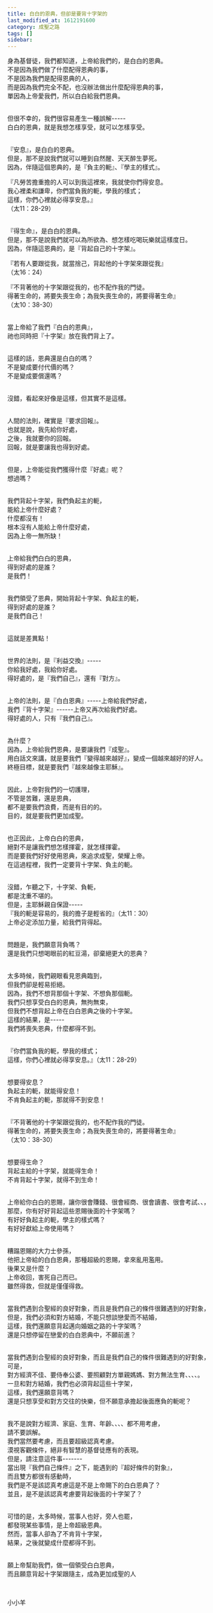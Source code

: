 ```yaml
---
title: 白白的恩典，但卻是要背十字架的
last_modified_at: 1612191600
category: 成聖之路
tags: []
sidebar: 
---
```


<p>身為基督徒，我們都知道，上帝給我們的，是白白的恩典。<br/>
不是因為我們做了什麼配得恩典的事，<br/>
不是因為我們是配得恩典的人，<br/>
而是因為我們完全不配，也沒辦法做出什麼配得恩典的事，<br/>
單因為上帝愛我們，所以白白給我們恩典。</p>
<p><br/>
但很不幸的，我們很容易產生一種誤解-----<br/>
白白的恩典，就是我想怎樣享受，就可以怎樣享受。</p>
<p><br/>
『安息』，是白白的恩典。<br/>
但是，那不是說我們就可以睡到自然醒、天天醉生夢死。<br/>
因為，伴隨這個恩典的，是『負主的軛』、『學主的樣式』。</p>
<p>『凡勞苦擔重擔的人可以到我這裡來，我就使你們得安息。<br/>
我心裡柔和謙卑，你們當負我的軛，學我的樣式；<br/>
這樣，你們心裡就必得享安息。』<br/>
（太11：28-29）</p>
<p><br/>
『得生命』，是白白的恩典。<br/>
但是，那不是說我們就可以為所欲為、想怎樣吃喝玩樂就這樣度日。<br/>
因為，伴隨這恩典的，是『背起自己的十字架』。</p>
<p>『若有人要跟從我，就當捨己，背起他的十字架來跟從我』<br/>
（太16：24）</p>
<p>『不背著他的十字架跟從我的，也不配作我的門徒。<br/>
得著生命的，將要失喪生命；為我失喪生命的，將要得著生命』<br/>
（太10：38-30）</p>
<p><br/>
當上帝給了我們『白白的恩典』，<br/>
祂也同時把『十字架』放在我們背上了。</p>
<p><br/>
這樣的話，恩典還是白白的嗎？<br/>
不是變成要付代價的嗎？<br/>
不是變成要償還嗎？</p>
<p><br/>
沒錯，看起來好像是這樣，但其實不是這樣。</p>
<p><br/>
人間的法則，確實是『要求回報』。<br/>
也就是說，我先給你好處，<br/>
之後，我就要你的回報。<br/>
回報，就是要讓我也得到好處。</p>
<p><br/>
但是，上帝能從我們獲得什麼『好處』呢？<br/>
想過嗎？</p>
<p><br/>
我們背起十字架，我們負起主的軛，<br/>
能給上帝什麼好處？<br/>
什麼都沒有！<br/>
根本沒有人能給上帝什麼好處，<br/>
因為上帝一無所缺！</p>
<p><br/>
上帝給我們白白的恩典，<br/>
得到好處的是誰？<br/>
是我們！</p>
<p><br/>
我們領受了恩典，開始背起十字架、負起主的軛，<br/>
得到好處的是誰？<br/>
是我們自己！</p>
<p><br/>
這就是差異點！</p>
<p><br/>
世界的法則，是『利益交換』-----<br/>
你給我好處，我給你好處。<br/>
得好處的，是『我們自己』，還有『對方』。</p>
<p><br/>
上帝的法則，是『白白恩典』-----上帝給我們好處，<br/>
我們『背十字架』------上帝又再次給我們好處。<br/>
得好處的人，只有『我們自己』。</p>
<p><br/>
為什麼？<br/>
因為，上帝給我們恩典，是要讓我們『成聖』。<br/>
用白話文來講，就是要我們『變得越來越好』，變成一個越來越好的好人。<br/>
終極目標，就是要我們『越來越像主耶穌』。</p>
<p><br/>
因此，上帝對我們的一切護理，<br/>
不管是苦難，還是恩典，<br/>
都不是要我們浪費，而是有目的的。<br/>
目的，就是要我們更加成聖。</p>
<p><br/>
也正因此，上帝白白的恩典，<br/>
絕對不是讓我們想怎樣揮霍，就怎樣揮霍。<br/>
而是要我們好好使用恩典，來追求成聖，榮耀上帝。<br/>
在這過程裡，我們一定要背十字架、負主的軛。</p>
<p><br/>
沒錯，乍聽之下，十字架、負軛，<br/>
都是沈重不堪的。<br/>
但是，主耶穌親自保證-----<br/>
『我的軛是容易的，我的擔子是輕省的』（太11：30）<br/>
上帝必定添加力量，給我們背得起。</p>
<p><br/>
問題是，我們願意背負嗎？<br/>
還是我們只想喝眼前的紅豆湯，卻棄絕更大的恩典？</p>
<p><br/>
太多時候，我們親眼看見恩典臨到，<br/>
但我們卻是輕易拒絕。<br/>
因為，我們不想背那個十字架、不想負那個軛。<br/>
我們只想享受白白的恩典，無拘無束，<br/>
但我們不想背起上帝在白白恩典之後的十字架。<br/>
這樣的結果，是-----<br/>
我們將喪失恩典，什麼都得不到。</p>
<p><br/>
『你們當負我的軛，學我的樣式；<br/>
這樣，你們心裡就必得享安息。』（太11：28-29）</p>
<p><br/>
想要得安息？<br/>
負起主的軛，就能得安息！<br/>
不肯負起主的軛，那就得不到安息！</p>
<p><br/>
『不背著他的十字架跟從我的，也不配作我的門徒。<br/>
得著生命的，將要失喪生命；為我失喪生命的，將要得著生命』<br/>
（太10：38-30）</p>
<p><br/>
想要得生命？<br/>
背起主給的十字架，就能得生命！<br/>
不肯背起十字架，就得不到生命！</p>
<p><br/>
上帝給你白白的恩賜，讓你很會賺錢、很會經商、很會讀書、很會考試、、，<br/>
那麼，你有好好背起這些恩賜後面的十字架嗎？<br/>
有好好負起主的軛，學主的樣式嗎？<br/>
有好好獻給上帝使用嗎？</p>
<p><br/>
糟蹋恩賜的大力士參孫，<br/>
他把上帝給的白白恩典，那種超級的恩賜，拿來亂用濫用。<br/>
後果又是什麼？<br/>
上帝收回，害死自己而已。<br/>
雖然得救，但就是僅僅得救。</p>
<p><br/>
當我們遇到合聖經的良好對象，而且是我們自己的條件很難遇到的好對象，<br/>
但是，我們必須和對方結婚，不能只想談戀愛而不結婚，<br/>
這樣，我們還願意背起邁向婚姻之路的十字架嗎？<br/>
還是只想停留在戀愛的白白恩典中，不願前進？</p>
<p><br/>
當我們遇到合聖經的良好對象，而且是我們自己的條件很難遇到的好對象，<br/>
可是，<br/>
對方經濟不佳、要侍奉公婆、要照顧對方單親媽媽、對方無法生育、、、、。<br/>
一旦和對方結婚，我們也必須背起這些十字架，<br/>
這樣，我們還願意背嗎？<br/>
還是只想享受和對方交往的快樂，但不願意承擔起後面應負的軛呢？</p>
<p><br/>
我不是說對方經濟、家庭、生育、年齡、、、、都不用考慮，<br/>
請不要誤解。<br/>
我們當然要考慮，而且要超級認真考慮。<br/>
漠視客觀條件，絕非有智慧的基督徒應有的表現。<br/>
但是，請注意這件事-------<br/>
當出現『我們自己條件』之下，能遇到的『超好條件的對象』，<br/>
而且雙方都很有感動時，<br/>
我們是不是該認真考慮這是不是上帝賜下的白白恩典了？<br/>
並且，是不是該認真考慮要背起後面的十字架了？</p>
<p><br/>
可惜的是，太多時候，當事人也好，旁人也罷，<br/>
都發現某些事情，是上帝超級恩典。<br/>
然而，當事人卻為了不肯背十字架，<br/>
結果，之後就變成什麼都得不到。</p>
<p><br/>
願上帝幫助我們，做一個領受白白恩典，<br/>
而且願意背起十字架跟隨主，成為更加成聖的人</p>
<p> </p>
<p>小小羊</p>

